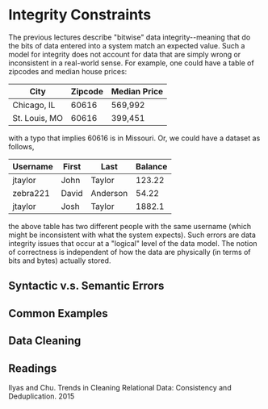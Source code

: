 # Integrity Constraints
The previous lectures describe "bitwise" data integrity--meaning that do the bits of data entered into a system match an expected value. Such a model for integrity does not account for data that are simply wrong or inconsistent in a real-world sense. For example, one could have a table of zipcodes and median house prices:

| City          | Zipcode | Median Price |
|---------------|---------|--------------|
| Chicago, IL   | 60616   | 569,992      |
| St. Louis, MO | 60616   | 399,451      |

with a typo that implies 60616 is in Missouri. Or, we could have a dataset as follows,

| Username | First | Last     | Balance |
|----------|-------|----------|---------|
| jtaylor  | John  | Taylor   | 123.22  |
| zebra221 | David | Anderson | 54.22   |
| jtaylor  | Josh  | Taylor   | 1882.1  |

the above table has two different people with the same username (which might be inconsistent with what the system expects). Such errors are data integrity issues that occur at a "logical" level of the data model. The notion of correctness is independent of how the data are physically (in terms of bits and bytes) actually stored.

## Syntactic v.s. Semantic Errors

## Common Examples

## Data Cleaning

## Readings
Ilyas and Chu. Trends in Cleaning Relational Data: Consistency and Deduplication. 2015
